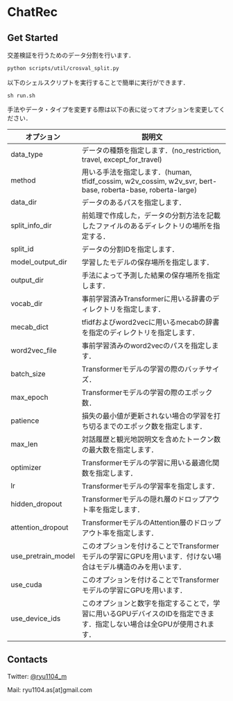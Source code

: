 # ChatRec

## Get Started

交差検証を行うためのデータ分割を行います．

```bash
python scripts/util/crosval_split.py
```

以下のシェルスクリプトを実行することで簡単に実行ができます．

```
sh run.sh
```

手法やデータ・タイプを変更する際は以下の表に従ってオプションを変更してください．

| オプション         | 説明文                                                                                                                 |
| ------------------ | ---------------------------------------------------------------------------------------------------------------------- |
| data_type          | データの種類を指定します．(no_restriction, travel, except_for_travel)                                                  |
| method             | 用いる手法を指定します．(human, tfidf_cossim, w2v_cossim, w2v_svr, bert-base, roberta-base, roberta-large)             |
| data_dir           | データのあるパスを指定します．                                                                                         |
| split_info_dir     | 前処理で作成した，データの分割方法を記載したファイルのあるディレクトリの場所を指定する．                               |
| split_id           | データの分割IDを指定します．                                                                                           |
| model_output_dir   | 学習したモデルの保存場所を指定します．                                                                                 |
| output_dir         | 手法によって予測した結果の保存場所を指定します．                                                                       |
| vocab_dir          | 事前学習済みTransformerに用いる辞書のディレクトリを指定します．                                                        |
| mecab_dict         | tfidfおよびword2vecに用いるmecabの辞書を指定のディレクトリを指定します．                                               |
| word2vec_file      | 事前学習済みのword2vecのパスを指定します．                                                                             |
| batch_size         | Transformerモデルの学習の際のバッチサイズ．                                                                            |
| max_epoch          | Transformerモデルの学習の際のエポック数．                                                                              |
| patience           | 損失の最小値が更新されない場合の学習を打ち切るまでのエポック数を指定します．                                           |
| max_len            | 対話履歴と観光地説明文を含めたトークン数の最大数を指定します．                                                         |
| optimizer          | Transformerモデルの学習に用いる最適化関数を指定します．                                                                |
| lr                 | Transformerモデルの学習率を指定します．                                                                                |
| hidden_dropout     | Transformerモデルの隠れ層のドロップアウト率を指定します．                                                              |
| attention_dropout  | TransformerモデルのAttention層のドロップアウト率を指定します．                                                         |
| use_pretrain_model | このオプションを付けることでTransformerモデルの学習にGPUを用います．付けない場合はモデル構造のみを用います．           |
| use_cuda           | このオプションを付けることでTransformerモデルの学習にGPUを用います．                                                   |
| use_device_ids     | このオプションと数字を指定することで，学習に用いるGPUデバイスのIDを指定できます．指定しない場合は全GPUが使用されます． |

## Contacts

Twitter: [@ryu1104_m](https://twitter.com/ryu1104_m)

Mail: ryu1104.as[at]gmail.com
